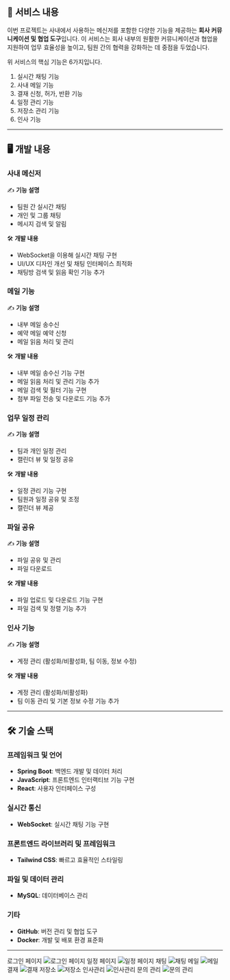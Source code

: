 ## 📜 서비스 내용

이번 프로젝트는 사내에서 사용하는 메신저를 포함한 다양한 기능을 제공하는 **회사 커뮤니케이션 및 협업 도구**입니다. 이 서비스는 회사 내부의 원활한 커뮤니케이션과 협업을 지원하여 업무 효율성을 높이고, 팀원 간의 협력을 강화하는 데 중점을 두었습니다.

위 서비스의 핵심 기능은 6가지입니다.

1. 실시간 채팅 기능
2. 사내 메일 기능
3. 결재 신청, 허가, 반환 기능
4. 일정 관리 기능
5. 저장소 관리 기능
6. 인사 기능

---

## 🖥 개발 내용

### **사내 메신저**

✍️ **기능 설명**

- 팀원 간 실시간 채팅
- 개인 및 그룹 채팅
- 메시지 검색 및 알림

🛠 **개발 내용**

- WebSocket을 이용해 실시간 채팅 구현
- UI/UX 디자인 개선 및 채팅 인터페이스 최적화
- 채팅방 검색 및 읽음 확인 기능 추가

### **메일 기능**

✍️ **기능 설명**

- 내부 메일 송수신
- 예약 메일 예약 신청
- 메일 읽음 처리 및 관리

🛠 **개발 내용**

- 내부 메일 송수신 기능 구현
- 메일 읽음 처리 및 관리 기능 추가
- 메일 검색 및 필터 기능 구현
- 첨부 파일 전송 및 다운로드 기능 추가

### **업무 일정 관리**

✍️ **기능 설명**

- 팀과 개인 일정 관리
- 캘린더 뷰 및 일정 공유

🛠 **개발 내용**

- 일정 관리 기능 구현
- 팀원과 일정 공유 및 조정
- 캘린더 뷰 제공

### **파일 공유**

✍️ **기능 설명**

- 파일 공유 및 관리
- 파일 다운로드

🛠 **개발 내용**

- 파일 업로드 및 다운로드 기능 구현
- 파일 검색 및 정렬 기능 추가

### **인사 기능**

✍️ **기능 설명**

- 계정 관리 (활성화/비활성화, 팀 이동, 정보 수정)

🛠 **개발 내용**

- 계정 관리 (활성화/비활성화)
- 팀 이동 관리 및 기본 정보 수정 기능 추가

---

## 🛠 기술 스택

### **프레임워크 및 언어**

- **Spring Boot**: 백엔드 개발 및 데이터 처리
- **JavaScript**: 프론트엔드 인터랙티브 기능 구현
- **React**: 사용자 인터페이스 구성

### **실시간 통신**

- **WebSocket**: 실시간 채팅 기능 구현

### **프론트엔드 라이브러리 및 프레임워크**

- **Tailwind CSS**: 빠르고 효율적인 스타일링

### **파일 및 데이터 관리**

- **MySQL**: 데이터베이스 관리

### **기타**

- **GitHub**: 버전 관리 및 협업 도구
- **Docker**: 개발 및 배포 환경 표준화

---

로그인 페이지
![로그인 페이지](https://github.com/user-attachments/assets/5c5a7360-218e-4673-b272-f4b2e4dd7ff7)
일정 페이지
![일정 페이지](https://github.com/user-attachments/assets/c685b3a6-d617-4691-9993-2c2fcab3998a)
채팅
![채팅](https://github.com/user-attachments/assets/bdd63d03-163f-4448-a08a-6d1b7c1c7607)
메일
![메일](https://github.com/user-attachments/assets/49da393a-9a42-4585-b16e-875c6be977ee)
결재
![결재](https://github.com/user-attachments/assets/904259e7-e121-4153-843a-b135360910c8)
저장소
![저장소](https://github.com/user-attachments/assets/d20486bf-637c-4259-8564-bf726cba7d65)
인사관리
![인사관리](https://github.com/user-attachments/assets/867ab7f0-9368-43a6-8397-667fe7482171)
문의 관리
![문의 관리](https://github.com/user-attachments/assets/df1c4986-7a55-48cd-9b89-5040ea11d706)
